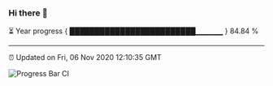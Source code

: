 ### Hi there 👋

⏳ Year progress { █████████████████████████▁▁▁▁▁ } 84.84 %

---

⏰ Updated on Fri, 06 Nov 2020 12:10:35 GMT

![Progress Bar CI](https://github.com/liununu/liununu/workflows/Progress%20Bar%20CI/badge.svg)
